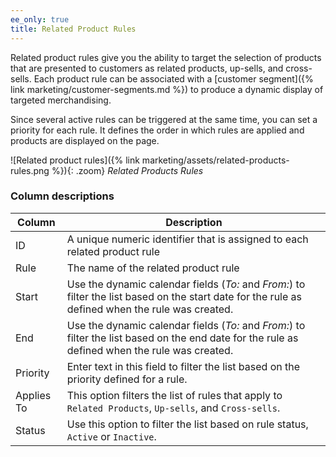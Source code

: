 ```yaml
---
ee_only: true
title: Related Product Rules
---
```


Related product rules give you the ability to target the selection of products that are presented to customers as related products, up-sells, and cross-sells. Each product rule can be associated with a [customer segment]({% link marketing/customer-segments.md %}) to produce a dynamic display of targeted merchandising.

Since several active rules can be triggered at the same time, you can set a priority for each rule. It defines the order in which rules are applied and products are displayed on the page.

![Related product rules]({% link marketing/assets/related-products-rules.png %}){: .zoom}
_Related Products Rules_

### Column descriptions

|Column|Description|
|--- |--- |
|ID|A unique numeric identifier that is assigned to each related product rule|
|Rule|The name of the related product rule|
|Start|Use the dynamic calendar fields (_To:_ and _From:_) to filter the list based on the start date for the rule as defined when the rule was created.|
|End|Use the dynamic calendar fields (_To:_ and _From:_) to filter the list based on the end date for the rule as defined when the rule was created.|
|Priority|Enter text in this field to filter the list based on the priority defined for a rule.|
|Applies To|This option filters the list of rules that apply to `Related Products`, `Up-sells`, and `Cross-sells`.|
|Status|Use this option to filter the list based on rule status, `Active` or `Inactive`.|
